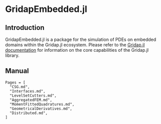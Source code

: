 # GridapEmbedded.jl

## Introduction

GridapEmbedded.jl is a package for the simulation of PDEs on embedded domains within the Gridap.jl ecosystem. Please refer to the [Gridap.jl documentation](https://gridap.github.io/Gridap.jl/stable/) for information on the core capabilities of the Gridap.jl library.

## Manual

```@contents
Pages = [
  "CSG.md",
  "Interfaces.md",
  "LevelSetCutters.md",
  "AggregatedFEM.md",
  "MomentFittedQuadratures.md",
  "GeometricalDerivatives.md",
  "Distributed.md",
]
```
